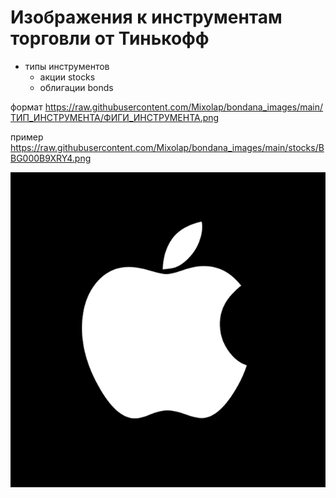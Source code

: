 # Изображения к инструментам торговли от Тинькофф

- типы инструментов 
  - акции stocks
  - облигации bonds

формат https://raw.githubusercontent.com/Mixolap/bondana_images/main/ТИП_ИНСТРУМЕНТА/ФИГИ_ИНСТРУМЕНТА.png

пример https://raw.githubusercontent.com/Mixolap/bondana_images/main/stocks/BBG000B9XRY4.png

![Сссылка на инструмент](https://raw.githubusercontent.com/Mixolap/bondana_images/main/stocks/BBG000B9XRY4.png)
